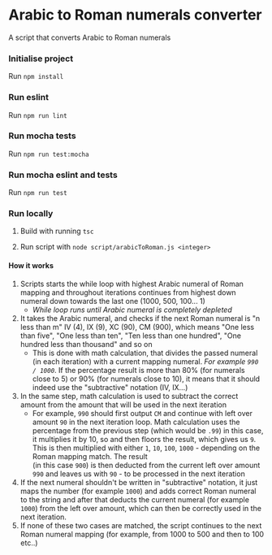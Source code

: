 # Arabic to Roman numerals converter
A script that converts Arabic to Roman numerals

### Initialise project
Run `npm install`

### Run eslint
Run `npm run lint`

### Run mocha tests
Run `npm run test:mocha`

### Run mocha eslint and tests
Run `npm run test`

### Run locally
1. Build with running `tsc`

2. Run script with `node script/arabicToRoman.js <integer>`

#### How it works

1. Scripts starts the while loop with highest Arabic numeral of Roman mapping and throughout iterations continues from highest
down numeral down towards the last one (1000, 500, 100... 1)
    - _While loop runs until Arabic numeral is completely depleted_
2. It takes the Arabic numeral, and checks if the next Roman numeral is "n less than m"  IV (4), IX (9), XC (90), CM (900), 
which means "One less than five", "One less than ten", "Ten less than one hundred", "One hundred less than thousand" and so on
    - This is done with math calculation, that divides the passed numeral (in each iteration) with a current mapping numeral.
    _For example `990 / 1000`_. If the percentage result is more than 80% (for numerals close to 5) or 90% (for numerals close to 10),
    it means that it should indeed use the "subtractive" notation (IV, IX...)
3. In the same step, math calculation is used to subtract the correct amount from the amount that will be used in the next iteration
    - For example, `990` should first output `CM` and continue with left over amount `90` in the next iteration loop. Math calculation
    uses the percentage from the previous step (which would be `.99`) in this case, it multiplies it by 10, so and then floors the result,
    which gives us `9`. This is then multiplied with either `1`, `10`, `100`, `1000` - depending on the Roman mapping match. The result  
    (in this case `900`) is then deducted from the current left over amount `990` and leaves us with `90` - to be processed in the next iteration
4. If the next numeral shouldn't be written in "subtractive" notation, it just maps the number (for example `1000`) and adds correct Roman numeral to the string
 and after that deducts the current numeral (for example `1000`) from the left over amount, which can then be correctly used in the next iteration.
5. If none of these two cases are matched, the script continues to the next Roman numeral mapping (for example, from 1000 to 500 and then to 100 etc..)
    
